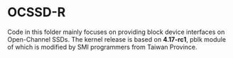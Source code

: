 # OCSSD-R

Code in this folder mainly focuses on providing block device interfaces on Open-Channel SSDs.
The kernel release is based on **4.17-rc1**, pblk module of which is modified by SMI programmers from Taiwan Province.
